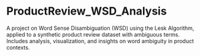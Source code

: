 # ProductReview_WSD_Analysis
A project on Word Sense Disambiguation (WSD) using the Lesk Algorithm, applied to a synthetic product review dataset with ambiguous terms. Includes analysis, visualization, and insights on word ambiguity in product contexts.
